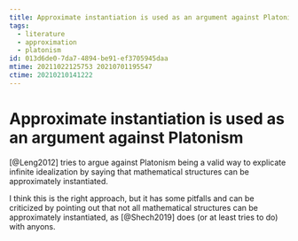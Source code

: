 ```yaml
---
title: Approximate instantiation is used as an argument against Platonism
tags:
  - literature
  - approximation
  - platonism
id: 013d6de0-7da7-4894-be91-ef3705945daa
mtime: 20211022125753 20210701195547
ctime: 20210210141222
---
```


# Approximate instantiation is used as an argument against Platonism

[@Leng2012] tries to argue against Platonism being a valid way to explicate infinite idealization by saying that mathematical structures can be approximately instantiated.

I think this is the right approach, but it has some pitfalls and can be criticized by pointing out that not all mathematical structures can be approximately instantiated, as [@Shech2019] does (or at least tries to do) with anyons.
